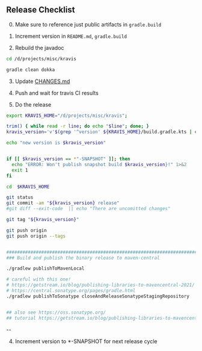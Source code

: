 ## Release Checklist

0. Make sure to reference just public artifacts in `gradle.build`

1. Increment version in `README.md`, `gradle.build`

2. Rebuild the javadoc

```bash
cd /d/projects/misc/kravis

gradle clean dokka
```

3. Update [CHANGES.md](../CHANGES.md)

4. Push and wait for travis CI results

5. Do the release

```bash
export KRAVIS_HOME="/d/projects/misc/kravis";

trim() { while read -r line; do echo "$line"; done; }
kravis_version='v'$(grep '^version' ${KRAVIS_HOME}/build.gradle.kts | cut -f3 -d' ' | tr -d '"' | trim)

echo "new version is $kravis_version"


if [[ $kravis_version == *"-SNAPSHOT" ]]; then
  echo "ERROR: Won't publish snapshot build $kravis_version}!" 1>&2
  exit 1
fi

cd  $KRAVIS_HOME

git status
git commit -am "${kravis_version} release"
#git diff --exit-code  || echo "There are uncomitted changes"

git tag "${kravis_version}"

git push origin 
git push origin --tags


########################################################################
### Build and publish the binary release to maven-central

./gradlew publishToMavenLocal

# careful with this one!
# https://getstream.io/blog/publishing-libraries-to-mavencentral-2021/
# https://central.sonatype.org/pages/gradle.html
./gradlew publishToSonatype closeAndReleaseSonatypeStagingRepository


## also see https://oss.sonatype.org/
## tutorial https://getstream.io/blog/publishing-libraries-to-mavencentral-2021/
```

--

4. Increment version to *-SNAPSHOT for next release cycle

